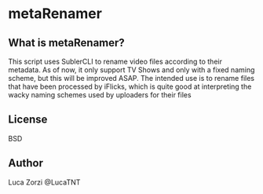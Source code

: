 # metaRenamer

## What is metaRenamer?
This script uses SublerCLI to rename video files according to their metadata.
As of now, it only support TV Shows and only with a fixed naming scheme, but this will be improved ASAP.
The intended use is to rename files that have been processed by iFlicks, which is quite good at interpreting the wacky naming schemes used by uploaders for their files

## License
BSD

## Author
Luca Zorzi @LucaTNT

